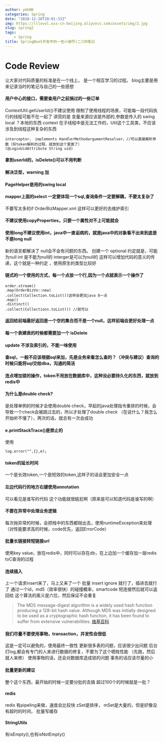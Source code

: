 ```yaml
---
author: ymkNK
categories: Spring
date: "2018-12-20T20:01:33Z"
img: https://lllovol.oss-cn-beijing.aliyuncs.com/assets/img/2.jpg
slug: spring2
tags: 
    - Spring
title: SpringBoot开发中的一些小细节(二)CR笔记
---
```

# Code Review
让大家对代码质量的标准是在一个线上，
是一个相互学习的过程。
blog主要是用来记录当时的笔记与自己的一些感想

#### 用户中心的接口，需要查用户之前捐过的一些订单

ContextUtil.getUserId(()不建议使用
限制了使用线程的场景，可能每一段代码执行的线程可能不在一起了
讲究的是 变量来源应该是外部的,参数是传入的
swing local ？本地的东西 context 在子线程中是无法工作的，Util这个工具类，不应该涉及到线程这种复杂的东西


    interceptor， implements HandlerMethodargumentResolver，//可以直接解析参数（将token解析的过程，就放到这个里面了）
    (@LoginUidAttribute String uid)


#### 拿到userId的，isDelete()可以不用判断
#### 解决泛型，warning 加<T>
#### PageHelper是用的swing local
#### mapper上面的select 一定要体现一个sql,查询条件一定要解耦，不要太复杂了
不要写太多的if
OrderBizMapper.xml 这样可以更好的去维护索引
#### 不建议使用copyProperties，只要一个属性对不上可能就会
#### 使用long不建议使用int，java中一直诟病的，就是java中的对象看不出来到底是不是long null
新的语言都解决了 null会不会有问题的东西。
创建一个 optional<Interger> 约定就是，可能为null
int 是不能为null的
interger是可以为null的
这样可以增加代码的意义的传递，这个就是一种约定
，使用原生的类型比较好
#### 链式的一个使用的方式，每一个点放一个行,因为一个点就表示一个操作了

    order.stream()
    .map(OrderBizVo::new)
    .collect(Collection.toList())这样会更加java 8一点
    .map()
    .distinct()
    .collect(Collections.toList()) //就可以


#### 返回给前端最好返回是一个空的集合而不是一个null，这样前端会更好处理一点
#### 每一个表建表的时候都需要加一个 isDelete
#### update 不涉及索引的，不能一味使用
#### 查sql，一般不应该根据sql来加，先是业务来看怎么查的？（冲突与建议）查询的时候只能将sql交给dba，沟通的简洁
#### 连点增加锁的操作，token不用放在数据库中，这种没必要持久化的东西，就放到redis中
#### 为什么是double check?
是处理单例的时候才会使用double check，早起的java处理指令重排的时候，会导致一个check会被跳过去的，所以才处理了double check
（在说什么？我怎么开始听不懂了），两次的话，就总有一次会成功

#### e.printStackTrace()是禁止的
使用

    log.error("",{},e);

#### token的延长时间
一个是长效token,一个是短效的token,这样子的话会更加安全一点

#### 左边代码行的地方右键使用annotation
可以看见是谁写的代码
这个功能就很尴尬啊（原来是可以知道代码是谁写的啊）

#### 不要在异常中处理业务逻辑
每次抛异常的时候，会把栈中的东西都抛出去，使用runtimeException来处理（对性能要求高的时候，code优先，返回ErrorCode）

#### 批量长链接转短链接url
使用key value，放在redis中，同时可以存在db，在上边加一个缓存加一层redis
toC查询的过程

#### 连续插入
上一个请求insert来了，马上又来了一个
批量 insert ignore 就行了，插进去就行了
通过一个id，md5（效率很快）的碰撞概率，smartcode 短连接然后就可以返回给
这个算法的奥义是六位，然后保证不会重复
>The MD5 message-digest algorithm is a widely used hash function producing a 128-bit hash value. Although MD5 was initially designed to be used as a cryptographic hash function, it has been found to suffer from extensive vulnerabilities.
[维基百科](https://en.wikipedia.org/wiki/MD5)

#### 我们尽量不要使用事物，transaction，并发性会很低
这是一定可以避免的，使用最终一致性
更新很多表的问题，应该很少出问题
后台打log,都会有专门的人来进行数据的修复，不要为了这个牺牲性能
（先跑，然后就人来修）
使用事物的话，还会对数据库造成锁的问题
事务的话应该尽量的小

#### 批量更新的建议
整个这个东西，最开始的时候一定要分批的去搞
超过100个的时候就是一批？
#### redis
redis 有pipeling来做，速度会比较快
zSet是排序，
mSet是大量的，但是好像没有超时的时间，
批量写缓存

#### StringUtils
有isEmpty(),也有isNotEmpty()
